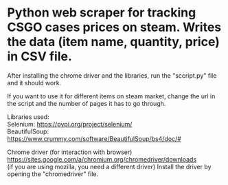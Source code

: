 # Python web scraper for tracking CSGO cases prices on steam. Writes the data (item name, quantity, price) in CSV file. 	

After installing the chrome driver and the libraries, run the "sccript.py" file and it should work.

If you want to use it for different items on steam market, change the url in the script and the number of pages it has to go through. 

Libraries used:   
Selenium: https://pypi.org/project/selenium/   
BeautifulSoup: https://www.crummy.com/software/BeautifulSoup/bs4/doc/#  

Chrome driver (for interaction with browser)  https://sites.google.com/a/chromium.org/chromedriver/downloads  
(if you are using mozilla, you need a different driver) 
Install the driver by opening the "chromedriver" file.  
